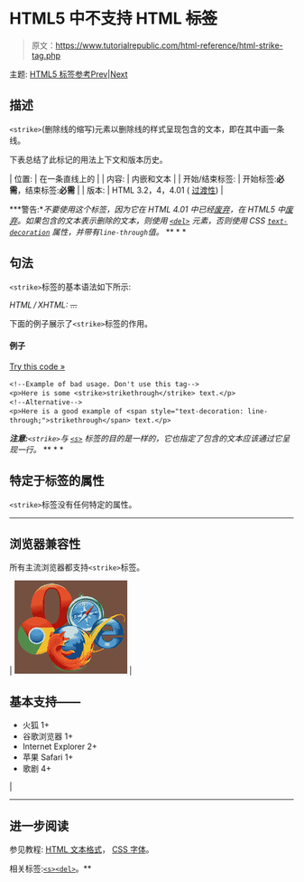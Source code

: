 # HTML5 中不支持 HTML ~~标签~~

> 原文：<https://www.tutorialrepublic.com/html-reference/html-strike-tag.php>

主题: [HTML5 标签参考](html5-tags.php)[Prev](html-span-tag.php)|[Next](html-strong-tag.php)

## 描述

`<strike>`(删除线的缩写)元素以删除线的样式呈现包含的文本，即在其中画一条线。

下表总结了此标记的用法上下文和版本历史。

| 位置: | 在一条直线上的 |
| 内容: | 内嵌和文本 |
| 开始/结束标签: | 开始标签:**必需**，结束标签:**必需** |
| 版本: | HTML 3.2，4，4.01 ( [过渡性](../html-tutorial/html-doctypes.php#html-transitional-doctype)) |

 ***警告:**不要使用这个标签，因为它在 HTML 4.01 中已经[废弃](../definitions.php#deprecated)，在 HTML5 中[废弃](../definitions.php#obsolete)。如果包含的文本表示删除的文本，则使用 [`<del>`](html-del-tag.php) 元素，否则使用 CSS [`text-decoration`](../css-reference/css-text-decoration-property.php) 属性，并带有`line-through`值。*  ** * *

## 句法

`<strike>`标签的基本语法如下所示:

*HTML / XHTML:* <strike> ... </strike>

下面的例子展示了`<strike>`标签的作用。

#### 例子

[Try this code »](../codelab.php?topic=html&file=strike-tag "Try this code using online Editor")

```
<!--Example of bad usage. Don't use this tag-->
<p>Here is some <strike>strikethrough</strike> text.</p>
<!--Alternative-->
<p>Here is a good example of <span style="text-decoration: line-through;">strikethrough</span> text.</p>
```

 ***注意:**`<strike>`与 [`<s>`](html-s-tag.php) 标签的目的是一样的，它也指定了包含的文本应该通过它呈现一行。*  ** * *

## 特定于标签的属性

`<strike>`标签没有任何特定的属性。

* * *

## 浏览器兼容性

所有主流浏览器都支持`<strike>`标签。

| ![Browsers Icon](img/e9331123c77668c1832e541c2fca1002.png) | 

## 基本支持——

*   火狐 1+
*   谷歌浏览器 1+
*   Internet Explorer 2+
*   苹果 Safari 1+
*   歌剧 4+

 |

* * *

## 进一步阅读

参见教程: [HTML 文本格式](../html-tutorial/html-text-formatting.php)， [CSS 字体](../css-tutorial/css-fonts.php)。

相关标签:[`<s>`](html-s-tag.php)[`<del>`](html-del-tag.php)。**